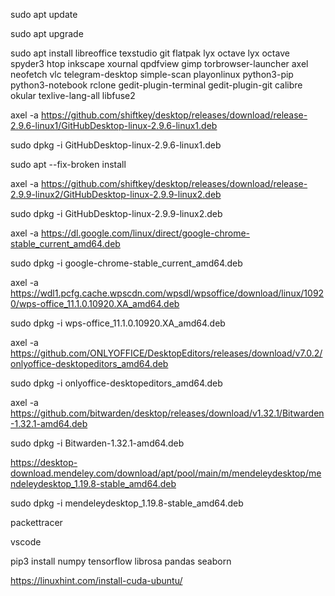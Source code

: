 sudo apt update

sudo apt upgrade

sudo apt install libreoffice texstudio git flatpak lyx octave lyx octave spyder3 htop inkscape xournal qpdfview gimp torbrowser-launcher axel neofetch vlc telegram-desktop simple-scan playonlinux python3-pip python3-notebook rclone gedit-plugin-terminal gedit-plugin-git calibre okular texlive-lang-all libfuse2

axel -a https://github.com/shiftkey/desktop/releases/download/release-2.9.6-linux1/GitHubDesktop-linux-2.9.6-linux1.deb

sudo dpkg -i GitHubDesktop-linux-2.9.6-linux1.deb

sudo apt --fix-broken install

axel -a https://github.com/shiftkey/desktop/releases/download/release-2.9.9-linux2/GitHubDesktop-linux-2.9.9-linux2.deb

sudo dpkg -i GitHubDesktop-linux-2.9.9-linux2.deb

axel -a https://dl.google.com/linux/direct/google-chrome-stable_current_amd64.deb

sudo dpkg -i google-chrome-stable_current_amd64.deb

axel -a https://wdl1.pcfg.cache.wpscdn.com/wpsdl/wpsoffice/download/linux/10920/wps-office_11.1.0.10920.XA_amd64.deb

sudo dpkg -i wps-office_11.1.0.10920.XA_amd64.deb

axel -a https://github.com/ONLYOFFICE/DesktopEditors/releases/download/v7.0.2/onlyoffice-desktopeditors_amd64.deb

sudo dpkg -i onlyoffice-desktopeditors_amd64.deb

axel -a https://github.com/bitwarden/desktop/releases/download/v1.32.1/Bitwarden-1.32.1-amd64.deb

sudo dpkg -i Bitwarden-1.32.1-amd64.deb

https://desktop-download.mendeley.com/download/apt/pool/main/m/mendeleydesktop/mendeleydesktop_1.19.8-stable_amd64.deb

sudo dpkg -i mendeleydesktop_1.19.8-stable_amd64.deb

packettracer

vscode

pip3 install numpy tensorflow librosa pandas seaborn

https://linuxhint.com/install-cuda-ubuntu/

